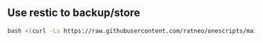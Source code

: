 ## Use restic to backup/store 

```bash
bash <(curl -Ls https://raw.githubusercontent.com/ratneo/onescripts/main/utils/restic/install.sh)https://raw.githubusercontent.com/ratneo/onescripts/main/utils/restic/install.sh
```
